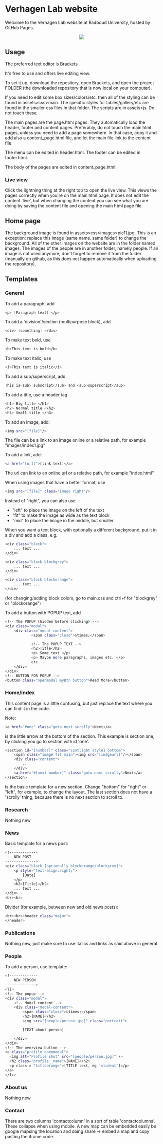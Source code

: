 # Verhagen Lab website

Welcome to the Verhagen Lab website at Radboud University, hosted by GitHub Pages.
<div align="center">
  <img src="images/index1.jpg">
</div>

## Usage

The preferred text editor is [Brackets](https://brackets.io/)

It's free to use and offers live editing view. 

To set it up, download the repository, open Brackets, and open the project FOLDER (the downloaded repository that is now local on your computer). 

If you need to edit some box sizes/colors/etc. then all of the styling can be found in assets>css>main. The specific styles for tables/gallery/etc are found in the smaller css files in that folder. 
The scripts are in assets>js. Do not touch these. 

The main pages are the page.html pages. They automatically load the header, footer and content pages. Preferably, do not touch the main html pages, unless you need to add a page somewhere. In that case, copy it and add also a content_page.html file, and let the main file link to the content file. 

The menu can be edited in header.html. 
The footer can be edited in footer.html.

The body of the pages are edited in content_page.html. 

### Live view
Click the lightning thing at the right top to open the live view. This views the pages correctly when you're on the main html page. It does not edit the content 'live', but when changing the content you can see what you are doing by saving the content file and opening the main html page file. 

## Home page
The background image is found in assets>css>images>pic11.jpg. This is an exception: replace this image (same name. same folder) to change the background. 
All of the other images on the website are in the folder named images. The images of the people are in another folder, namely people. 
If an image is not used anymore, don't forget to remove it from the folder (manually on github, as this does not happen automatically when uploading the repository). 

## Templates

### General

To add a paragraph, add

```bash
<p> [Paragraph text] </p>
```

To add a 'division'/section (multipurpose block), add
```bash
<div> [something] </div>
```

To make text bold, use
```bash
<b>This text is bold</b>
```

To make text italic, use
```bash
<i>This text is italic</i>
```

To add a sub/superscript, add
```bash
This is<sub> subscript</sub> and <sup>superscript</sup>
```

To add a title, use a header tag
```bash
<h1> Big title </h1>
<h2> Normal title </h2>
<h3> Small title </h3>
```

To add an image, add:
```bash
<img src="[file]"/>
```
The file can be a link to an image online or a relative path, for example "images/index1.jpg"

To add a link, add:
```bash
<a href="[url]">[link text]</a>
```
The url can link to an online url or a relative path, for example "index.html"

When using images that have a better format, use
```bash
<img src="[file]" class="image right"/>
```
Instead of "right", you can also use
- "left" to place the image on the left of the text
- "fit" to make the image as wide as the text block
-  "mid" to place the image in the middle, but smaller

When you want a text block, with optionally a different background, put it in a div and add a class, e.g.
```bash
<div class="block">
	... text ...
</div>

<div class="block blockgrey">
	... text ...
</div>

<div class="block blockorange">
	... text ...
</div>
```
(for changing/adding block colors, go to main.css and ctrl+f for "blockgrey" or "blockorange")

To add a button with POPUP text, add
```bash
<!-- The POPUP (hidden before clicking) -->
<div class="modal">
	<div class="modal-content">
			<span class="close">&times;</span>

			<!-- The POPUP TEXT -->
			<h2>Title</h2>
			<p> Some text </p>
			<p> Maybe more paragraphs, images etc. </p>
			etc...
	</div>
</div>
<!-- BUTTON FOR POPUP -->
<button class="openmodal myBtn button">Read More</button>
```

### Home/index
This content page is a little confusing, but just replace the text where you can find it in the code. 

Note:
```bash
<a href="#one" class="goto-next scrolly">Next</a>
```
is the little arrow at the bottom of the section. This example is section one, by clicking you go to section with id 'one'. 

```bash
<section id="[number]" class="spotlight style1 bottom">
	<span class="image fit main"><img src="[imageurl]"/></span>
	<div class="content">
		...
	</div>
	<a href="#[next number]" class="goto-next scrolly">Next</a>
</section>
```
is the basic template for a new section. Change "bottom" for "right" or "left", for example, to change the layout. 
The last section does not have a 'scrolly' thing, because there is no next section to scroll to.


### Research
Nothing new

### News

Basic template for a news post:
```bash
<!-------------
    NEW POST
-------------->
<div class="block [optionally blockorange/blockgrey]">
    <p style="text-align:right;">
        [Date]
    </p>
    <h2>[Title]</h2>
	... text ...
</div>
<br><br>
```

Divider (for example, between new and old news posts):
```bash
<br><br><header class="major">
</header>
```

### Publications
Nothing new, just make sure to use italics and links as said above in general.

### People
To add a person, use template:
```bash
<!-------------
	NEW PERSON
 ------------->
<li>
<!-- The popup -->
<div class="modal">
	<!-- Modal content -->
	<div class="modal-content">
		<span class="close">&times;</span>
		<h2>[NAME]</h2>
		<img src="[people/person.jpg]" class="portrait">

		[TEXT about person]

	</div>
</div>
<!-- The overview button -->
<a class="profile openmodal">
  <img alt="Profile shot" src="[people/person.jpg]" />
  <h2 class="profile__name">[NAME]</h2>
  <p class = "titleorange">[TITLE text, eg 'student']</p>
</a>
</li>
```

### About us
Nothing new

### Contact
There are two columns 'contactcolumn' in a sort of table 'contactcolumns'. These collapse when using mobile. 
A new map can be embedded easily be google mapsing the location and doing share -> embed a map and copy pasting the iframe code. 
